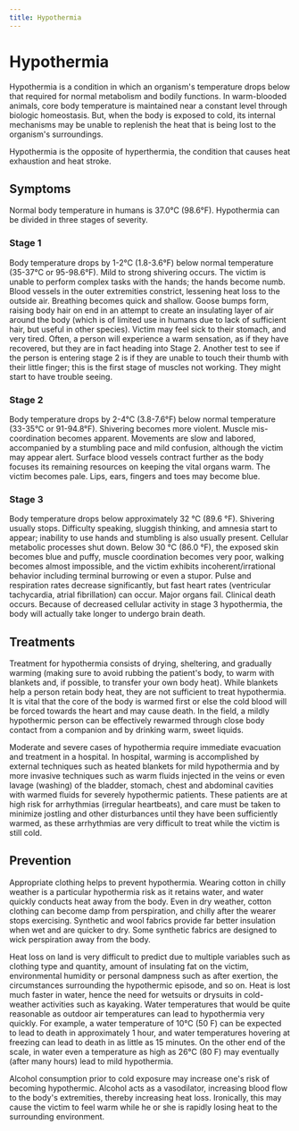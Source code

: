 ```yaml
---
title: Hypothermia
---
```


# Hypothermia

Hypothermia is a condition in which an organism's temperature drops below that required for normal metabolism and bodily functions. In warm-blooded animals, core body temperature is maintained near a constant level through biologic homeostasis. But, when the body is exposed to cold, its internal mechanisms may be unable to replenish the heat that is being lost to the organism's surroundings.

Hypothermia is the opposite of hyperthermia, the condition that causes heat exhaustion and heat stroke.

## Symptoms

Normal body temperature in humans is 37.0°C (98.6°F). Hypothermia can be divided in three stages of severity.

### Stage 1

Body temperature drops by 1-2°C (1.8-3.6°F) below normal temperature (35-37°C or 95-98.6°F). Mild to strong shivering occurs. The victim is unable to perform complex tasks with the hands; the hands become numb. Blood vessels in the outer extremities constrict, lessening heat loss to the outside air. Breathing becomes quick and shallow. Goose bumps form, raising body hair on end in an attempt to create an insulating layer of air around the body (which is of limited use in humans due to lack of sufficient hair, but useful in other species). Victim may feel sick to their stomach, and very tired. Often, a person will experience a warm sensation, as if they have recovered, but they are in fact heading into Stage 2. Another test to see if the person is entering stage 2 is if they are unable to touch their thumb with their little finger; this is the first stage of muscles not working. They might start to have trouble seeing.

### Stage 2

Body temperature drops by 2-4°C (3.8-7.6°F) below normal temperature (33-35°C or 91-94.8°F). Shivering becomes more violent. Muscle mis-coordination becomes apparent. Movements are slow and labored, accompanied by a stumbling pace and mild confusion, although the victim may appear alert. Surface blood vessels contract further as the body focuses its remaining resources on keeping the vital organs warm. The victim becomes pale. Lips, ears, fingers and toes may become blue.

### Stage 3

Body temperature drops below approximately 32 °C (89.6 °F). Shivering usually stops. Difficulty speaking, sluggish thinking, and amnesia start to appear; inability to use hands and stumbling is also usually present. Cellular metabolic processes shut down. Below 30 °C (86.0 °F), the exposed skin becomes blue and puffy, muscle coordination becomes very poor, walking becomes almost impossible, and the victim exhibits incoherent/irrational behavior including terminal burrowing or even a stupor. Pulse and respiration rates decrease significantly, but fast heart rates (ventricular tachycardia, atrial fibrillation) can occur. Major organs fail. Clinical death occurs. Because of decreased cellular activity in stage 3 hypothermia, the body will actually take longer to undergo brain death.

## Treatments

Treatment for hypothermia consists of drying, sheltering, and gradually warming (making sure to avoid rubbing the patient's body, to warm with blankets and, if possible, to transfer your own body heat). While blankets help a person retain body heat, they are not sufficient to treat hypothermia. It is vital that the core of the body is warmed first or else the cold blood will be forced towards the heart and may cause death. In the field, a mildly hypothermic person can be effectively rewarmed through close body contact from a companion and by drinking warm, sweet liquids.

Moderate and severe cases of hypothermia require immediate evacuation and treatment in a hospital. In hospital, warming is accomplished by external techniques such as heated blankets for mild hypothermia and by more invasive techniques such as warm fluids injected in the veins or even lavage (washing) of the bladder, stomach, chest and abdominal cavities with warmed fluids for severely hypothermic patients. These patients are at high risk for arrhythmias (irregular heartbeats), and care must be taken to minimize jostling and other disturbances until they have been sufficiently warmed, as these arrhythmias are very difficult to treat while the victim is still cold.

## Prevention

Appropriate clothing helps to prevent hypothermia. Wearing cotton in chilly weather is a particular hypothermia risk as it retains water, and water quickly conducts heat away from the body. Even in dry weather, cotton clothing can become damp from perspiration, and chilly after the wearer stops exercising. Synthetic and wool fabrics provide far better insulation when wet and are quicker to dry. Some synthetic fabrics are designed to wick perspiration away from the body.

Heat loss on land is very difficult to predict due to multiple variables such as clothing type and quantity, amount of insulating fat on the victim, environmental humidity or personal dampness such as after exertion, the circumstances surrounding the hypothermic episode, and so on. Heat is lost much faster in water, hence the need for wetsuits or drysuits in cold-weather activities such as kayaking. Water temperatures that would be quite reasonable as outdoor air temperatures can lead to hypothermia very quickly. For example, a water temperature of 10°C (50 F) can be expected to lead to death in approximately 1 hour, and water temperatures hovering at freezing can lead to death in as little as 15 minutes. On the other end of the scale, in water even a temperature as high as 26°C (80 F) may eventually (after many hours) lead to mild hypothermia.

Alcohol consumption prior to cold exposure may increase one's risk of becoming hypothermic. Alcohol acts as a vasodilator, increasing blood flow to the body's extremities, thereby increasing heat loss. Ironically, this may cause the victim to feel warm while he or she is rapidly losing heat to the surrounding environment. 